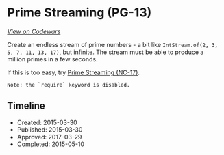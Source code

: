 # Prime Streaming (PG-13)
[*View on Codewars*](https://www.codewars.com/kata/prime-streaming-pg-13)

Create an endless stream of prime numbers - a bit like `IntStream.of(2, 3, 5, 7, 11, 13, 17)`, but infinite. The stream must be able to produce a million primes in a few seconds.

If this is too easy, try [Prime Streaming (NC-17)](/kata/prime-streaming-nc-17/).

~~~if:ruby
Note: the `require` keyword is disabled.
~~~

## Timeline
- Created: 2015-03-30
- Published: 2015-03-30
- Approved: 2017-03-29
- Completed: 2015-05-10